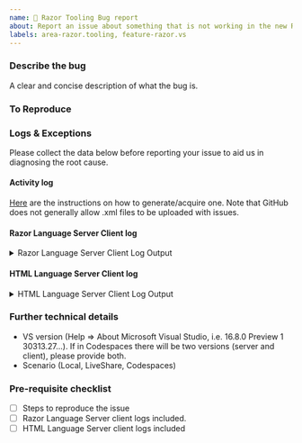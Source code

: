 ```yaml
---
name: 🐞 Razor Tooling Bug report
about: Report an issue about something that is not working in the new Razor tooling
labels: area-razor.tooling, feature-razor.vs
---
```


<!--

More information on our issue management policies can be found here: https://aka.ms/aspnet/issue-policies

Please keep in mind that the GitHub issue tracker is not intended as a general support forum, but for reporting **non-security** bugs and feature requests.

If you believe you have an issue that affects the SECURITY of the platform, please do NOT create an issue and instead email your issue details to secure@microsoft.com. Your report may be eligible for our [bug bounty](https://www.microsoft.com/en-us/msrc/bounty-dot-net-core) but ONLY if it is reported through email.
For other types of questions, consider using [StackOverflow](https://stackoverflow.com).

-->

<!-- NOTE: This issue template is meant specifically to be used for issues with the new experimental Razor tooling experience provided in Visual Studio's Preview Feature pane -->

### Describe the bug
A clear and concise description of what the bug is.

### To Reproduce
<!--
We ❤ code! Point us to a minimalistic repro project hosted in a GitHub repo.
For a repro project, create a new ASP.NET Core project using the template of your your choice, apply the minimum required code to result in the issue you're observing.

We will close this issue if:
- the repro project you share with us is complex. We can't investigate custom projects, so don't point us to such, please.
- if we will not be able to repro the behavior you're reporting
-->

### Logs & Exceptions

Please collect the data below before reporting your issue to aid us in diagnosing the root cause.

#### Activity log
[Here](https://docs.microsoft.com/en-us/visualstudio/extensibility/how-to-use-the-activity-log?view=vs-2019#to-examine-the-activity-log) are the instructions on how to generate/acquire one. Note that GitHub does not generally allow .xml files to be uploaded with issues.

#### Razor Language Server Client log
<!-- In Visual Studio's `Output` window, the drop-down contains a `Razor Language Server Client` item. Include that below. -->
<details>
<summary>Razor Language Server Client Log Output</summary>

Paste log output here

</details>

#### HTML Language Server Client log
<!-- In Visual Studio's `Output` window, the drop-down contains a `HtmlyLanguageClient` item. Include that below. -->
<details>
<summary>HTML Language Server Client Log Output</summary>

Paste log output here

</details>

### Further technical details
- VS version (Help => About Microsoft Visual Studio, i.e. 16.8.0 Preview 1 30313.27...). If in Codespaces there will be two versions (server and client), please provide both.
- Scenario (Local, LiveShare, Codespaces)

### Pre-requisite checklist
- [ ] Steps to reproduce the issue
- [ ] Razor Language Server client logs included.
- [ ] HTML Language Server client logs included
